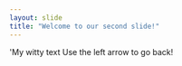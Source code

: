 ```yaml
---
layout: slide
title: "Welcome to our second slide!"
---
```

'My witty text
Use the left arrow to go back!
